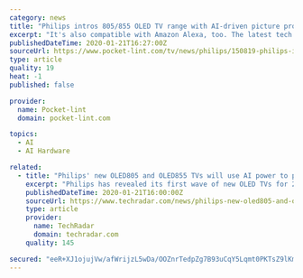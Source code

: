 ```yaml
---
category: news
title: "Philips intros 805/855 OLED TV range with AI-driven picture processing"
excerpt: "It's also compatible with Amazon Alexa, too. The latest tech to be incorporated on the chip is improved AI functionality - most big TV makers are now using AI to improve picture quality and upscaling and as with others this is aided by a database of existing content to compare footage to. As well as the new OLED range, will also be a new ..."
publishedDateTime: 2020-01-21T16:27:00Z
sourceUrl: https://www.pocket-lint.com/tv/news/philips/150819-philips-intros-805-855-oled-tv-range-with-new-picture-processing-engine
type: article
quality: 19
heat: -1
published: false

provider:
  name: Pocket-lint
  domain: pocket-lint.com

topics:
  - AI
  - AI Hardware

related:
  - title: "Philips' new OLED805 and OLED855 TVs will use AI power to pimp your picture"
    excerpt: "Philips has revealed its first wave of new OLED TVs for 2020 – and it's going all-in on AI picture ... OLED855 and OLED805 televisions their debuts. Essentially identical in terms of specs aside from the style of their respective stands (the 805 has a two-legged \"chamfered stand\" while the 855 has a central mount), both make use of the ..."
    publishedDateTime: 2020-01-21T16:00:00Z
    sourceUrl: https://www.techradar.com/news/philips-new-oled805-and-oled855-tvs-will-use-ai-power-to-pimp-your-picture
    type: article
    provider:
      name: TechRadar
      domain: techradar.com
    quality: 145

secured: "eeR+XJ1ojujVw/afWrijzL5wDa/OOZnrTedpZg7B93uCqY5Lqmt0PKTsZ9lKm6yLsNZVWxqqH3iSoQ+LV97P53tbwQKjMBymp3HCrDC5GAIzcQi2IO6KBIaflsld7AMAy8FV5Ft4gH09E25qo+Nu/zCY/Wgpx+T7cfyEwoIzmxFIWm8q2SEW0pKynYzfOzi7x1LQuK1B+bei+5MZpFtWoa1kYxVMM5cKfp1KHdk9MEMy7GMKkYwaaS8d0nblm/3DfsjRXgBInB8QSnesSNo9Yq/WbSHO/suIfNOTLOSlVEFfRt5pa/0mXtqXgkrFO32AI0Xy3dhQh/XnWvv/17xloMGDkCBBs+FuS/y2wfV08KheOr2WwPiLCGYxvIPH7AZa7yIXJgTxHs5SRIjDdZaOmUl5uK2shJgSFhYFFBzTE2EUD1yCBgSqRle6GdNPKhhiSkD4skdaa9E+GU393K0aHA==;JThXI4VGcOVkSK1BtBn8CQ=="
---
```


